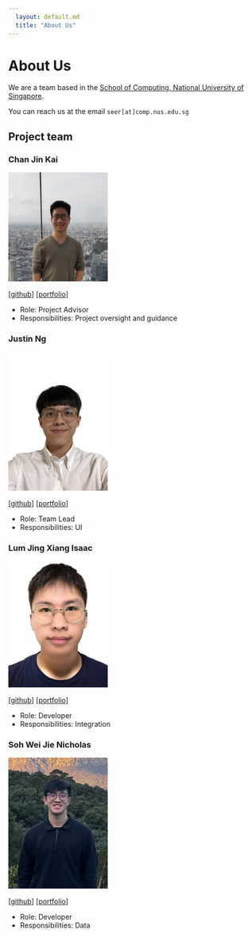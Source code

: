 ```yaml
---
  layout: default.md
  title: "About Us"
---
```


# About Us

We are a team based in the [School of Computing, National University of Singapore](http://www.comp.nus.edu.sg).

You can reach us at the email `seer[at]comp.nus.edu.sg`

## Project team

### Chan Jin Kai

<img src="images/moomooyonders.png" width="200px">

[[github](https://github.com/MooMooYonders)]
[[portfolio](team/moomooyonders.md)]

* Role: Project Advisor
* Responsibilities: Project oversight and guidance

### Justin Ng

<img src="images/jvvvstin.png" width="200px">

[[github](https://github.com/jvvvstin)]
[[portfolio](team/jvvvstin.md)]

* Role: Team Lead
* Responsibilities: UI

### Lum Jing Xiang Isaac

<img src="images/zisaac99.png" width="200px">

[[github](https://github.com/Zisaac99)] [[portfolio](team/zisaac99.md)]

* Role: Developer
* Responsibilities: Integration

### Soh Wei Jie Nicholas

<img src="images/nicsohlame.png" width="200px">

[[github](http://github.com/nicsohlame)]
[[portfolio](team/nicsohlame.md)]

* Role: Developer
* Responsibilities: Data
